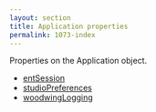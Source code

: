 ```yaml
---
layout: section
title: Application properties
permalink: 1073-index
---
```

Properties on the Application object.

* [entSession](./entSession.md)
* [studioPreferences](./studioPreferences.md)
* [woodwingLogging](./woodwingLogging.md)
